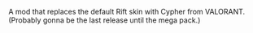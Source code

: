 A mod that replaces the default Rift skin with Cypher from VALORANT. (Probably gonna be the last release until the mega pack.) 